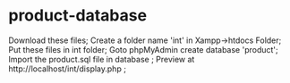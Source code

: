 # product-database

Download these files;
Create a folder name 'int' in Xampp->htdocs Folder;
Put these files in int folder;
Goto phpMyAdmin create database 'product';
Import the product.sql file in database ; 
Preview at http://localhost/int/display.php ;
